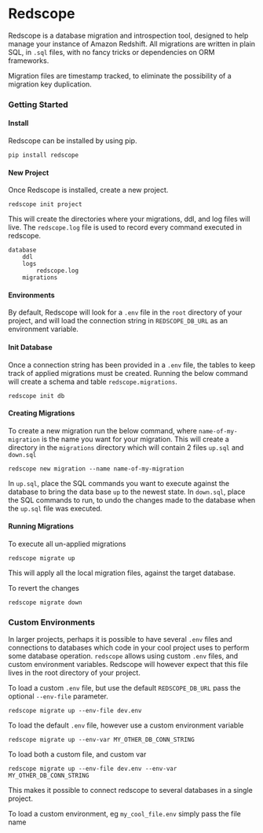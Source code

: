 # Redscope

Redscope is a database migration and introspection tool, designed to help manage your instance of Amazon Redshift.
All migrations are written in plain SQL, in `.sql` files, with no fancy tricks or dependencies on ORM frameworks.

Migration files are timestamp tracked, to eliminate the possibility of a migration key duplication.

### Getting Started

#### Install
Redscope can be installed by using pip.
```
pip install redscope
```

#### New Project
Once Redscope is installed, create a new project.
```
redscope init project
```

This will create the directories where your migrations, ddl, and log files will live.
The `redscope.log` file is used to record every command executed in redscope.
```
database
    ddl
    logs
        redscope.log
    migrations
```
#### Environments
By default, Redscope will look for a `.env` file in the `root` directory of your project, and will load
the connection string in `REDSCOPE_DB_URL` as an environment variable.


#### Init Database
Once a connection string has been provided in a `.env` file, the tables to keep track of applied migrations
must be created. Running the below command will create a schema and table `redscope.migrations`.

```
redscope init db
```

#### Creating Migrations

To create a new migration run the below command, where `name-of-my-migration` is the name you want for your migration. 
This will create a directory in the `migrations` directory which will contain 2 files `up.sql` and `down.sql`

```
redscope new migration --name name-of-my-migration
```

In `up.sql`, place the SQL commands you want to execute against the database to bring the data base `up` to the newest state.
In `down.sql`, place the SQL commands to run, to undo the changes made to the database when the `up.sql` file was executed.

#### Running Migrations

To execute all un-applied migrations

```
redscope migrate up
```

This will apply all the local migration files, against the target database.

To revert the changes

```
redscope migrate down
```


### Custom Environments

In larger projects, perhaps it is possible to have several `.env` files and connections to databases which code in 
your cool project uses to perform some database operation. `redscope` allows using custom `.env` files, and custom environment
variables. Redscope will however expect that this file lives in the root directory of your project.

To load a custom ``.env`` file, but use the default `REDSCOPE_DB_URL` pass the optional `--env-file` parameter.

```
redscope migrate up --env-file dev.env
```

To load the default ``.env`` file, however use a custom environment variable


```
redscope migrate up --env-var MY_OTHER_DB_CONN_STRING
```

To load both a custom file, and custom var

```
redscope migrate up --env-file dev.env --env-var MY_OTHER_DB_CONN_STRING
```

This makes it possible to connect redscope to several databases in a single project.


To load a custom environment, eg `my_cool_file.env` simply pass the file name 

